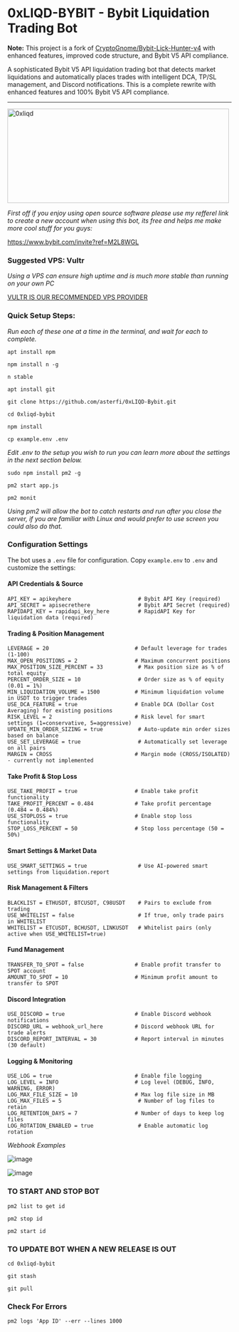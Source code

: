 # 0xLIQD-BYBIT - Bybit Liquidation Trading Bot

**Note:** This project is a fork of [CryptoGnome/Bybit-Lick-Hunter-v4](https://github.com/CryptoGnome/Bybit-Lick-Hunter-v4) with enhanced features, improved code structure, and Bybit V5 API compliance.

A sophisticated Bybit V5 API liquidation trading bot that detects market liquidations and automatically places trades with intelligent DCA, TP/SL management, and Discord notifications. This is a complete rewrite with enhanced features and 100% Bybit V5 API compliance.


---

<img width="498" height="212" alt="0xliqd" src="https://github.com/user-attachments/assets/981f4016-3ede-4d72-94db-70f2c05ab0df" />

*First off if you enjoy using open source software please use my refferel link to create a new account when using this bot, its free and helps me make more cool stuff for you guys:*

https://www.bybit.com/invite?ref=M2L8WGL

### Suggested VPS: Vultr
*Using a VPS can ensure high uptime and is much more stable than running on your own PC*

[VULTR IS OUR RECOMMENDED VPS PROVIDER](https://www.vultr.com/?ref=9806795)

### Quick Setup Steps:
*Run each of these one at a time in the terminal, and wait for each to complete.*

```
apt install npm
```

```
npm install n -g
```

```
n stable
```

```
apt install git
```

```
git clone https://github.com/asterfi/0xLIQD-Bybit.git
```

```
cd 0xliqd-bybit
```

```
npm install
```

```
cp example.env .env
```


*Edit .env to the setup you wish to run you can learn more about the settings in the next section below.*

```
sudo npm install pm2 -g 
```

```
pm2 start app.js
```

```
pm2 monit 
```

*Using pm2 will allow the bot to catch restarts and run after you close the server, if you are familiar with Linux and would prefer to use screen you could also do that.*

### Configuration Settings

The bot uses a `.env` file for configuration. Copy `example.env` to `.env` and customize the settings:

#### API Credentials & Source
```
API_KEY = apikeyhere                     # Bybit API Key (required)
API_SECRET = apisecrethere               # Bybit API Secret (required)
RAPIDAPI_KEY = rapidapi_key_here         # RapidAPI Key for liquidation data (required)
```

#### Trading & Position Management
```
LEVERAGE = 20                           # Default leverage for trades (1-100)
MAX_OPEN_POSITIONS = 2                  # Maximum concurrent positions
MAX_POSITION_SIZE_PERCENT = 33           # Max position size as % of total equity
PERCENT_ORDER_SIZE = 10                  # Order size as % of equity (0.01 = 1%)
MIN_LIQUIDATION_VOLUME = 1500           # Minimum liquidation volume in USDT to trigger trades
USE_DCA_FEATURE = true                  # Enable DCA (Dollar Cost Averaging) for existing positions
RISK_LEVEL = 2                          # Risk level for smart settings (1=conservative, 5=aggressive)
UPDATE_MIN_ORDER_SIZING = true           # Auto-update min order sizes based on balance
USE_SET_LEVERAGE = true                  # Automatically set leverage on all pairs
MARGIN = CROSS                          # Margin mode (CROSS/ISOLATED) - currently not implemented
```

#### Take Profit & Stop Loss
```
USE_TAKE_PROFIT = true                  # Enable take profit functionality
TAKE_PROFIT_PERCENT = 0.484             # Take profit percentage (0.484 = 0.484%)
USE_STOPLOSS = true                     # Enable stop loss functionality
STOP_LOSS_PERCENT = 50                  # Stop loss percentage (50 = 50%)
```

#### Smart Settings & Market Data
```
USE_SMART_SETTINGS = true                # Use AI-powered smart settings from liquidation.report
```

#### Risk Management & Filters
```
BLACKLIST = ETHUSDT, BTCUSDT, C98USDT    # Pairs to exclude from trading
USE_WHITELIST = false                    # If true, only trade pairs in WHITELIST
WHITELIST = ETCUSDT, BCHUSDT, LINKUSDT   # Whitelist pairs (only active when USE_WHITELIST=true)
```

#### Fund Management
```
TRANSFER_TO_SPOT = false                # Enable profit transfer to SPOT account
AMOUNT_TO_SPOT = 10                     # Minimum profit amount to transfer to SPOT
```

#### Discord Integration
```
USE_DISCORD = true                      # Enable Discord webhook notifications
DISCORD_URL = webhook_url_here          # Discord webhook URL for trade alerts
DISCORD_REPORT_INTERVAL = 30            # Report interval in minutes (30 default)
```

#### Logging & Monitoring
```
USE_LOG = true                          # Enable file logging
LOG_LEVEL = INFO                        # Log level (DEBUG, INFO, WARNING, ERROR)
LOG_MAX_FILE_SIZE = 10                  # Max log file size in MB
LOG_MAX_FILES = 5                        # Number of log files to retain
LOG_RETENTION_DAYS = 7                  # Number of days to keep log files
LOG_ROTATION_ENABLED = true              # Enable automatic log rotation
```

*Webhook Examples*

![image](https://i.imgur.com/XU6albd.png)

![image](https://i.imgur.com/cpqyDat.png)

### TO START AND STOP BOT

```
pm2 list to get id
```

```
pm2 stop id
```

```
pm2 start id
```

### TO UPDATE BOT WHEN A NEW RELEASE IS OUT

```
cd 0xliqd-bybit
```

```
git stash
```

```
git pull
```

### Check For Errors 

```
pm2 logs 'App ID' --err --lines 1000
```
